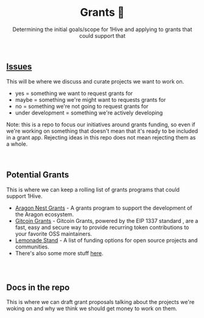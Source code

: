 <h1 align='center'>Grants 🍯</h1>
<p align='center'>Determining the initial goals/scope for 1Hive and applying to grants that could support that</p>

<br>

## [Issues](https://github.com/1Hive/grants/issues)

This will be where we discuss and curate projects we want to work on.
- yes = something we want to request grants for
- maybe = something we're might want to requests grants for
- no = something we're not going to request grants for
- under development = something we're actively developing

Note: this is a repo to focus our initiatives around grants funding, so even if we're working on something that doesn't mean that it's ready to be included in a grant app. Rejecting ideas in this repo does not mean rejecting them as a whole. 

<br>

## Potential Grants

This is where we can keep a rolling list of grants programs that could support 1Hive.

- [Aragon Nest Grants](https://github.com/aragon/nest) - A grants program to support the development of the Aragon ecosystem.
- [Gitcoin Grants](https://gitcoin.co/grants/) - Gitcoin Grants, powered by the EIP 1337 standard , are a fast, easy and secure way to provide recurring token contributions to your favorite OSS maintainers. 
- [Lemonade Stand](https://github.com/nayafia/lemonade-stand) - A list of funding options for open source projects and communities.
- There's also some more stuff [here](https://github.com/1Hive/ideas/issues/4).

### 

<br>

## Docs in the repo

This is where we can draft grant proposals talking about the projects we're woking on and why we think we should get money to work on them. 

<br>
